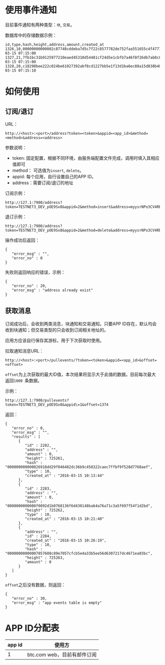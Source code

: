 使用事件通知
==========

目前事件通知有两种类型：`块`, `交易`。

数据库中的存储数据示例：

```
id,type,hash,height,address,amount,created_at
1326,10,00000000000002c87748cddeba7d5c7f22c8577782de752faa551655c4f4777a,725226,"",0,2016-03-15 07:15:00
1327,21,7fb1bc31b9125977210eaed45310d54481cf24d5e1cbfb7a46f8f26db7ab8c8a,725226,mqkweWc4RYWxAH653yBe1XNsNmjRp5g1Z4,629034123,2016-03-15 07:15:00
1328,20,c18298bee222c024be61027392abf8cd1227bb5e1f13d1ba6ec88a15d838b407,-1,mqkweWc4RYWxAH653yBe1XNsNmjRp5g1Z4,625000000,2016-03-15 07:15:10
```


如何使用
==========


## 订阅/退订

URL：

```
http://<host>:<port>/address?token=<token>&appid=<app_id>&method=<method>&address=<address>
```

参数说明：

* token: 固定配置，根据不同环境，由服务端配置文件完成，调用时填入其相应值即可
* method： 可选值为`insert`, `delete`。
* appid: 每个应用，自行设置自己的APP ID。
* address：需要订阅/退订的地址

订阅示例：

```
http://127.1:7900/address?token=TESTNET3_DEV_pOE9Sx8&appid=2&method=insert&address=myysrNPo3CV4RbfZrvipaRbbRade8QkWBo
```

退订示例：

```
http://127.1:7900/address?token=TESTNET3_DEV_pOE9Sx8&appid=2&method=delete&address=myysrNPo3CV4RbfZrvipaRbbRade8QkWBo
```

操作成功后返回：

```
{
   "error_msg" : "",
   "error_no" : 0
}
```

失败则返回响应的错误，示例：

```
{
   "error_no" : 20,
   "error_msg" : "address already exist"
}
```

## 获取消息

订阅成功后，会收到两类消息，块通知和交易通知。只要APP ID存在，默认均会收到块通知；但交易类型的只会收到订阅相关地址的。

应用方应该自行保存其游标，用于下次获取时使用。

拉取通知消息URL：

```
http://<host>:<port>/pullevents/?token=<token>&appid=<app_id>&offset=<offset>
```

`offset`为上次获取的最大ID值，本次结果将显示大于此值的数据。目前每次最大返回`1000 `条数据。

示例：

```
http://127.1:7900/pullevents?token=TESTNET3_DEV_pOE9Sx8&appid\=1&offset=1374
```

返回：

```
{
   "error_no" : 0,
   "error_msg" : "",
   "results" : [
      {
         "id" : 2282,
         "address" : "",
         "amount" : 0,
         "height" : 725261,
         "hash" : "000000000000026918dd29f046482dc36b9c458322caec7ffbf9f528d7768aef",
         "type" : 10,
         "created_at" : "2016-03-15 10:13:44"
      },
      {
         "id" : 2283,
         "address" : "",
         "amount" : 0,
         "hash" : "0000000000000f0892d1b0768136f6d430148ba64a76a71c3a5f697f54f1d2bd",
         "height" : 725262,
         "type" : 10,
         "created_at" : "2016-03-15 10:21:40"
      },
      {
         "address" : "",
         "id" : 2284,
         "created_at" : "2016-03-15 10:26:19",
         "type" : 10,
         "hash" : "00000000000007857608c89e7057cfcb5e4a33b5ee56d6307217dc4671ea03bc",
         "height" : 725263,
         "amount" : 0
      }
   ]
}
```

`offset`之后没有数据，则返回：

```
{
   "error_no" : 30,
   "error_msg" : "app events table is empty"
}
```


APP ID分配表
===========

app id | 使用方
-------|--------
1 | btc.com web，目前有邮件订阅


